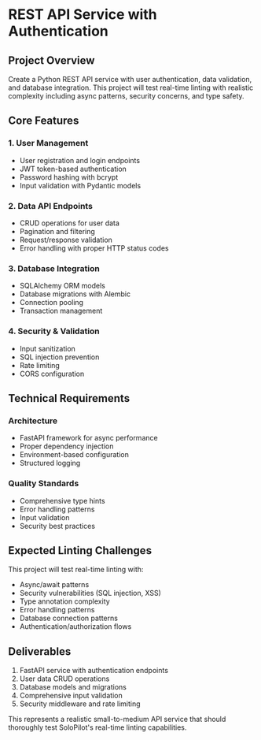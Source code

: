 # REST API Service with Authentication

## Project Overview
Create a Python REST API service with user authentication, data validation, and database integration. This project will test real-time linting with realistic complexity including async patterns, security concerns, and type safety.

## Core Features

### 1. User Management
- User registration and login endpoints
- JWT token-based authentication
- Password hashing with bcrypt
- Input validation with Pydantic models

### 2. Data API Endpoints
- CRUD operations for user data
- Pagination and filtering
- Request/response validation
- Error handling with proper HTTP status codes

### 3. Database Integration
- SQLAlchemy ORM models
- Database migrations with Alembic
- Connection pooling
- Transaction management

### 4. Security & Validation
- Input sanitization
- SQL injection prevention
- Rate limiting
- CORS configuration

## Technical Requirements

### Architecture
- FastAPI framework for async performance
- Proper dependency injection
- Environment-based configuration
- Structured logging

### Quality Standards
- Comprehensive type hints
- Error handling patterns
- Input validation
- Security best practices

## Expected Linting Challenges
This project will test real-time linting with:
- Async/await patterns
- Security vulnerabilities (SQL injection, XSS)
- Type annotation complexity
- Error handling patterns
- Database connection patterns
- Authentication/authorization flows

## Deliverables
1. FastAPI service with authentication endpoints
2. User data CRUD operations
3. Database models and migrations
4. Comprehensive input validation
5. Security middleware and rate limiting

This represents a realistic small-to-medium API service that should thoroughly test SoloPilot's real-time linting capabilities.
